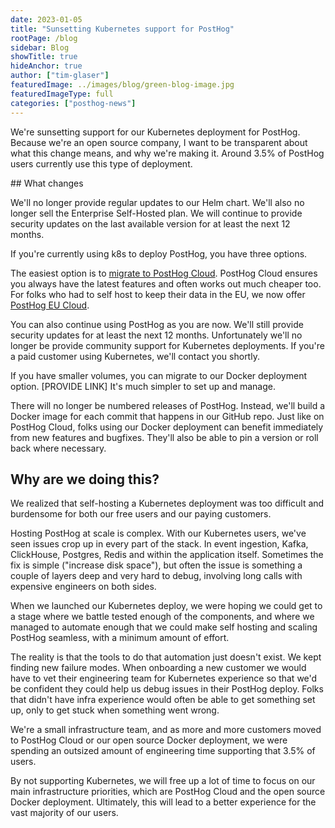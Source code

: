 ```yaml
---
date: 2023-01-05
title: "Sunsetting Kubernetes support for PostHog"
rootPage: /blog
sidebar: Blog
showTitle: true
hideAnchor: true
author: ["tim-glaser"]
featuredImage: ../images/blog/green-blog-image.jpg
featuredImageType: full
categories: ["posthog-news"]
---
```


We're sunsetting support for our Kubernetes deployment for PostHog. Because we're an open source company, I want to be transparent about what this change means, and why we're making it. Around 3.5% of PostHog users currently use this type of deployment.

## What changes

We'll no longer provide regular updates to our Helm chart. We'll also no longer sell the Enterprise Self-Hosted plan. We will continue to provide security updates on the last available version for at least the next 12 months.

If you're currently using k8s to deploy PostHog, you have three options.

The easiest option is to [migrate to PostHog Cloud](/docs/migrate/migrate-between-cloud-and-self-hosted). PostHog Cloud ensures you always have the latest features and often works out much cheaper too. For folks who had to self host to keep their data in the EU, we now offer [PostHog EU Cloud](/eu). 

You can also continue using PostHog as you are now. We'll still provide security updates for at least the next 12 months. Unfortunately we'll no longer be provide community support for Kubernetes deployments. If you're a paid customer using Kubernetes, we'll contact you shortly.

If you have smaller volumes, you can migrate to our Docker deployment option. [PROVIDE LINK] It's much simpler to set up and manage.

There will no longer be numbered releases of PostHog. Instead, we'll build a Docker image for each commit that happens in our GitHub repo. Just like on PostHog Cloud, folks using our Docker deployment can benefit immediately from new features and bugfixes. They'll also be able to pin a version or roll back where necessary.

## Why are we doing this?

We realized that self-hosting a Kubernetes deployment was too difficult and burdensome for both our free users and our paying customers.

Hosting PostHog at scale is complex. With our Kubernetes users, we've seen issues crop up in every part of the stack. In event ingestion, Kafka, ClickHouse, Postgres, Redis and within the application itself. Sometimes the fix is simple ("increase disk space"), but often the issue is something a couple of layers deep and very hard to debug, involving long calls with expensive engineers on both sides.

When we launched our Kubernetes deploy, we were hoping we could get to a stage where we battle tested enough of the components, and where we managed to automate enough that we could make self hosting and scaling PostHog seamless, with a minimum amount of effort.

The reality is that the tools to do that automation just doesn't exist. We kept finding new failure modes. When onboarding a new customer we would have to vet their engineering team for Kubernetes experience so that we'd be confident they could help us debug issues in their PostHog deploy. Folks that didn't have infra experience would often be able to get something set up, only to get stuck when something went wrong.

We're a small infrastructure team, and as more and more customers moved to PostHog Cloud or our open source Docker deployment, we were spending an outsized amount of engineering time supporting that 3.5% of users.

By not supporting Kubernetes, we will free up a lot of time to focus on our main infrastructure priorities, which are PostHog Cloud and the open source Docker deployment. Ultimately, this will lead to a better experience for the vast majority of our users.
